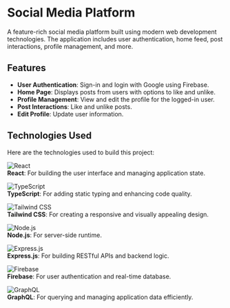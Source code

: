 # Social Media Platform

A feature-rich social media platform built using modern web development technologies. The application includes user authentication, home feed, post interactions, profile management, and more.

## Features

- **User Authentication**: Sign-in and login with Google using Firebase.
- **Home Page**: Displays posts from users with options to like and unlike.
- **Profile Management**: View and edit the profile for the logged-in user.
- **Post Interactions**: Like and unlike posts.
- **Edit Profile**: Update user information.

## Technologies Used

Here are the technologies used to build this project:

![React](https://img.shields.io/badge/React-61DAFB?style=for-the-badge&logo=react&logoColor=black)  
**React**: For building the user interface and managing application state.

![TypeScript](https://img.shields.io/badge/TypeScript-3178C6?style=for-the-badge&logo=typescript&logoColor=white)  
**TypeScript**: For adding static typing and enhancing code quality.

![Tailwind CSS](https://img.shields.io/badge/Tailwind%20CSS-06B6D4?style=for-the-badge&logo=tailwindcss&logoColor=white)  
**Tailwind CSS**: For creating a responsive and visually appealing design.

![Node.js](https://img.shields.io/badge/Node.js-339933?style=for-the-badge&logo=node.js&logoColor=white)  
**Node.js**: For server-side runtime.

![Express.js](https://img.shields.io/badge/Express.js-000000?style=for-the-badge&logo=express&logoColor=white)  
**Express.js**: For building RESTful APIs and backend logic.

![Firebase](https://img.shields.io/badge/Firebase-FFCA28?style=for-the-badge&logo=firebase&logoColor=black)  
**Firebase**: For user authentication and real-time database.

![GraphQL](https://img.shields.io/badge/GraphQL-E10098?style=for-the-badge&logo=graphql&logoColor=white)  
**GraphQL**: For querying and managing application data efficiently.

